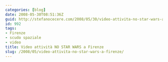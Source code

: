 ```yaml
---
categories: [blog]
date: 2008-05-30T08:51:36Z
guid: http://stefanocecere.com/2008/05/30/video-attivita-no-star-wars-a-firenze/
id: 992
tags:
- Firenze
- scudo spaziale
- video
title: Video attività NO STAR WARS a Firenze
slug: /2008/05/video-attivita-no-star-wars-a-firenze/
---
```


